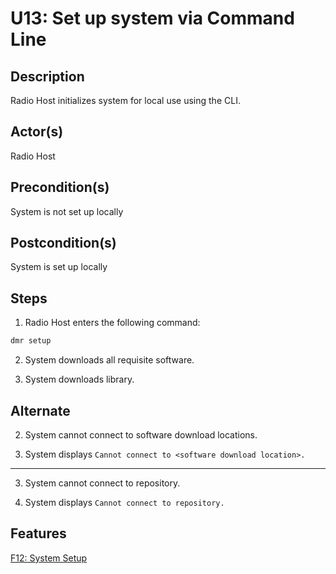 # U13: Set up system via Command Line

## Description

Radio Host initializes system for local use using the CLI.

## Actor(s)
 Radio Host

## Precondition(s)
 System is not set up locally

## Postcondition(s)
 System is set up locally

## Steps

1) Radio Host enters the following command:
```bash
dmr setup
```
2) System downloads all requisite software.

3) System downloads library.

## Alternate

2) System cannot connect to software download locations.

3) System displays `Cannot connect to <software download location>.`

---

3) System cannot connect to repository.

4) System displays `Cannot connect to repository.`

## Features
[F12: System Setup](../features/#f12-system-setup)

